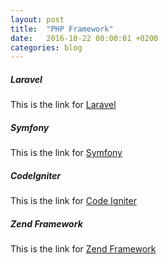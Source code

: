 ```yaml
---
layout: post
title:  "PHP Framework"
date:   2016-10-22 00:00:01 +0200
categories: blog
---
```


##### **Laravel**
This is the link for [Laravel][link-laravel]

##### **Symfony**
This is the link for [Symfony][link-symfony]

##### **CodeIgniter**
This is the link for [Code Igniter][link-codeigniter]

##### **Zend Framework**
This is the link for [Zend Framework][link-zend-framework]

[link-laravel]: https://laravel.com/
[link-symfony]: https://symfony.com/
[link-codeigniter]: http://www.codeigniter.com/
[link-zend-framework]: https://framework.zend.com/
